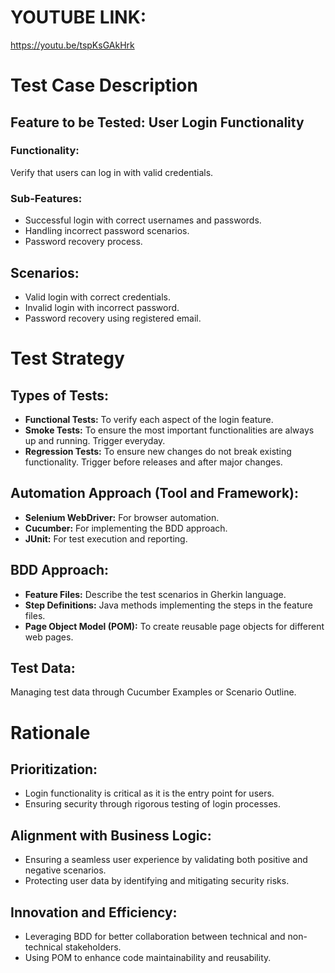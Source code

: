 # YOUTUBE LINK:
https://youtu.be/tspKsGAkHrk


# Test Case Description

## Feature to be Tested: User Login Functionality

### Functionality: 
Verify that users can log in with valid credentials.

### Sub-Features:

* Successful login with correct usernames and passwords.
* Handling incorrect password scenarios.
* Password recovery process.

## Scenarios:

* Valid login with correct credentials.
* Invalid login with incorrect password.
* Password recovery using registered email.

# Test Strategy

## Types of Tests:

* **Functional Tests:** To verify each aspect of the login feature.
* **Smoke Tests:** To ensure the most important functionalities are always up and running. Trigger everyday.
* **Regression Tests:** To ensure new changes do not break existing functionality. Trigger before releases and after major changes.


## Automation Approach (Tool and Framework):

* **Selenium WebDriver:** For browser automation.
* **Cucumber:** For implementing the BDD approach.
* **JUnit:** For test execution and reporting.

## BDD Approach:

* **Feature Files:** Describe the test scenarios in Gherkin language.
* **Step Definitions:** Java methods implementing the steps in the feature files.
* **Page Object Model (POM):** To create reusable page objects for different web pages.

## Test Data:
Managing test data through Cucumber Examples or Scenario Outline.

# Rationale

## Prioritization:

* Login functionality is critical as it is the entry point for users.
* Ensuring security through rigorous testing of login processes.

## Alignment with Business Logic:

* Ensuring a seamless user experience by validating both positive and negative scenarios.
* Protecting user data by identifying and mitigating security risks.

## Innovation and Efficiency:

* Leveraging BDD for better collaboration between technical and non-technical stakeholders.
* Using POM to enhance code maintainability and reusability.
